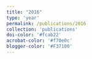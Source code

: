 ```yaml
---
title: "2016"
type: 'year'
permalink: /publications/2016
collection: 'publications'
doi-color: '#fcab22'
acrobat-color: '#f70e0c'
blogger-color: '#F37100'
---
```

